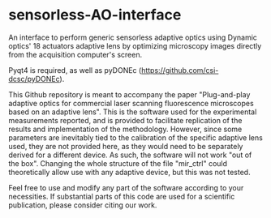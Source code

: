 # sensorless-AO-interface
An interface to perform generic sensorless adaptive optics using Dynamic optics' 18 actuators adaptive lens by optimizing microscopy images directly from the acquisition computer's screen.

Pyqt4 is required, as well as pyDONEc (https://github.com/csi-dcsc/pyDONEc).

This Github repository is meant to accompany the paper "Plug-and-play adaptive optics for commercial laser scanning fluorescence microscopes based on an adaptive lens". This is the software used for the experimental measurements reported, and is provided to facilitate replication of the results and implementation of the methodology. However, since some parameters are inevitably tied to the calibration of the specific adaptive lens used, they are not provided here, as they would need to be separately derived for a different device. As such, the software will not work "out of the box".
Changing the whole structure of the file "mir_ctrl" could theoretically allow use with any adaptive device, but this was not tested.

Feel free to use and modify any part of the software according to your necessities. If substantial parts of this code are used for a scientific publication, please consider citing our work.

